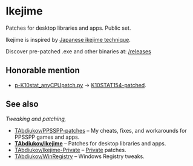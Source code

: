 #  Ikejime
Patches for desktop libraries and apps. Public set.

Ikejime is inspired by [Japanese ikejime technique](https://en.wikipedia.org/wiki/Ikejime).

Discover pre-patched .exe and other binaries at: [/releases](https://github.com/TAbdiukov/Ikejime/releases)  

## Honorable mention

* [p-K10stat_anyCPUpatch.py](./p-K10stat_anyCPUpatch.py) -> [K10STAT154-patched](https://github.com/TAbdiukov/Ikejime/releases/tag/K10STAT154-patched).

## See also
*Tweaking and patching,*  

* [TAbdiukov/PPSSPP-patches](https://github.com/TAbdiukov/PPSSPP-patches) – My cheats, fixes, and workarounds for PPSSPP games and apps.
* **<ins>TAbdiukov/Ikejime</ins>** – Patches for desktop libraries and apps.
* [TAbdiukov/Ikejime-Private](https://github.com/TAbdiukov/Ikejime-Private) – <ins>Private</ins> patches.
* [TAbdiukov/WinRegistry](https://github.com/TAbdiukov/WinRegistry) – Windows Registry tweaks.
